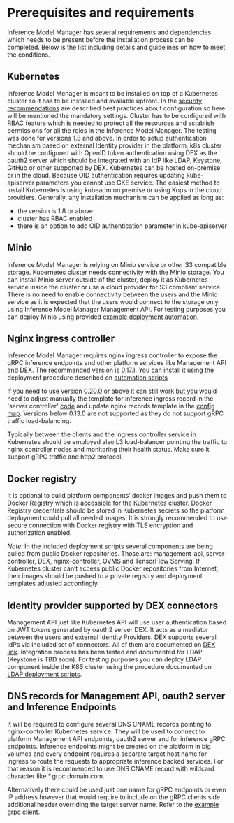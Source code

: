 
# Prerequisites and requirements
Inference Model Manager has several requirements and dependencies which needs to be present before the installation 
process can be completed. Below is the list including details and guidelines on how to meet the conditions.


## Kubernetes
Inference Model Menager is meant to be installed on top of a Kubernetes cluster so it has to be installed and available upfront.
In the [security recommendations](security_recommendations.md) are described best practices about configuration so here
will be mentioned the mandatory settings. 
Cluster has to be configured with RBAC feature which is needed to protect all the resources and establish permissions
for all the roles in the Inference Model Manager. The testing was done for versions 1.8 and above. In order to setup
authentication mechanism based on external Identity provider in the platform, k8s cluster should be configured with
OpenID token authentication using DEX as the oauth2 server which should be integrated with an IdP like LDAP, Keystone, 
GitHub or other supported by DEX.
Kubernetes can be hosted on-premise or in the cloud. Because OID authentication requires updating kube-apiserver 
parameters you cannot use GKE service.
The easiest method to install Kubernetes is using kubeadm on premise or using Kops in the cloud providers. 
Generally, any installation mechanism can be applied as long as:
- the version is 1.8 or above 
- cluster has RBAC enabled
- there is an option to add OID authentication parameter in kube-apiserver

## Minio
Inference Model Manager is relying on Minio service or other S3 compatible storage. 
Kubernetes cluster needs connectivity with the Minio storage.
You can install Minio server outside of the cluster, deploy it as Kubernetes service inside the cluster or 
use a cloud provider for S3 compliant service. There is no need to enable connectivity between the users and 
the Minio service as it is expected that the users would connect to the storage only using Inference Model Manager Management API.
For testing purposes you can deploy Minio using provided [example deployment automation](../helm-deployment/minio-subchart). 

## Nginx ingress controller
Inference Model Manager requires nginx ingress controller to expose the gRPC inference endpoints and 
other platform services like Management API and DEX. The recommended version is 0.17.1. 
You can install it using the deployment procedure described on [automation scripts](../helm-deployment/ing-subchart)

If you need to use version 0.20.0 or above it can still work but you would need to adjust manually the template for inference 
ingress record in the 'server controller' [code](../server-controller/resources/ingress.tmpl) and update 
nginx records template in the [config map](../helm-deployment/ing-subchart/nginx.tmpl). 
Versions below 0.13.0 are not supported as they do not support gRPC traffic
load-balancing. 

Typically between the clients and the ingress controller service in Kubernetes should be employed also 
L3 load-balancer pointing the traffic to nginx controller nodes and monitoring their health status.
Make sure it support gRPC traffic and http2 protocol.

## Docker registry
It is optional to build platform components’ docker images and push them to Docker Registry which is accessible
for the Kubernetes cluster. Docker Registry credentials should be stored in Kubernetes secrets so the platform deployment 
could pull all needed images. It is strongly recommended to use secure connection with Docker registry with TLS encryption
and authorization enabled.

*Note:* In the included deployment scripts several components are being pulled from public Docker repositories. 
Those are: management-api, server-controller, DEX, nginx-controller, OVMS and TensorFlow Serving. If Kubernetes cluster can’t access public Docker repositories
 from Internet, their images should be pushed to a private registry and deployment templates adjusted accordingly.

## Identity provider supported by DEX connectors
Management API just like Kubernetes API will use user authentication based on JWT tokens generated by oauth2 server DEX. 
It acts as a mediator between the users and external Identity Providers. 
DEX supports several IdPs via included set of connectors. All of them are documented on
 [DEX link](https://github.com/dexidp/dex). 
Integration process has been tested and documented for LDAP (Keystone is TBD soon).
For testing purposes you can deploy LDAP component inside the K8S cluster using the procedure documented 
on [LDAP deployment scripts](../tests/deployment/deployment_imm_ldap.sh).

## DNS records for Management API, oauth2 server and Inference Endpoints
It will be required to configure several DNS CNAME records pointing to nginx-controller Kubernetes service. 
They will be used to connect to platform Management API endpoints, oauth2 server and for inference gRPC endpoints. 
Inference endpoints might be created on the platform in big volumes and every endpoint requires a separate 
target host name for ingress to route the requests to appropriate inference backed services. 
For that reason it is recommended to use DNS CNAME record with wildcard character like *.grpc.domain.com. 

Alternatively there could be used just one name for gRPC endpoints or even IP address however that would require to 
include on the gRPC clients side additional header overriding the target server name. 
Refer to the [example grpc client](../examples/grpc_client).
